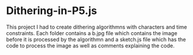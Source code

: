 # Dithering-in-P5.js

This project I had to create dithering algorithmns with characters and time constraints.
Each folder contains a b.jpg file which contains the image before it is processed by the algorithmn and a sketch.js file which has the code to process the image as well as comments explaining the code.
